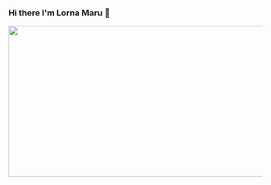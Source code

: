 ### Hi there I'm Lorna Maru 👋

<div align="center">
  <img src="https://giphy.com/gifs/usnationalarchives-1n8aGJBEXuW0M7ELrB" width="600" height="300"/>
 </div>

<!--
**lornamaru/lornamaru** is a ✨ _special_ ✨ repository because its `README.md` (this file) appears on your GitHub profile.

Here are some ideas to get you started:

- 🔭 I’m currently working on ...
- 🌱 I’m currently learning ...
- 👯 I’m looking to collaborate on ...
- 🤔 I’m looking for help with ...
- 💬 Ask me about ...
- 📫 How to reach me: ...
- 😄 Pronouns: ...
- ⚡ Fun fact: ...
-->
